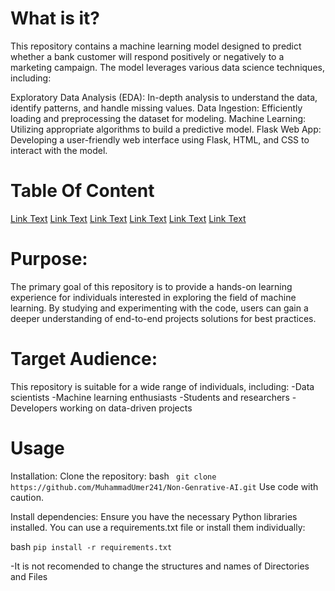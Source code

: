 # What is it?
This repository contains a machine learning model designed to predict whether a bank customer will respond positively or negatively to a marketing campaign. The model leverages various data science techniques, including:

Exploratory Data Analysis (EDA): In-depth analysis to understand the data, identify patterns, and handle missing values.
Data Ingestion: Efficiently loading and preprocessing the dataset for modeling.
Machine Learning: Utilizing appropriate algorithms to build a predictive model.
Flask Web App: Developing a user-friendly web interface using Flask, HTML, and CSS to interact with the model.

# Table Of Content 
[Link Text](#heading1)
[Link Text](#heading1)
[Link Text](#heading1)
[Link Text](#heading1)
[Link Text](#heading1)
[Link Text](#heading1)

# Purpose:
The primary goal of this repository is to provide a hands-on learning experience for individuals interested in exploring the field of machine learning. By studying and experimenting with the code, users can gain a deeper understanding of end-to-end projects solutions for best practices.


# Target Audience:
This repository is suitable for a wide range of individuals, including:
-Data scientists
-Machine learning enthusiasts
-Students and researchers
-Developers working on data-driven projects

# Usage
Installation:
Clone the repository:
bash ` git clone https://github.com/MuhammadUmer241/Non-Genrative-AI.git`
Use code with caution.

Install dependencies:
Ensure you have the necessary Python libraries installed. You can use a requirements.txt file or install them individually:

bash ```pip install -r requirements.txt```

-It is not recomended to change the structures and names of Directories and Files
